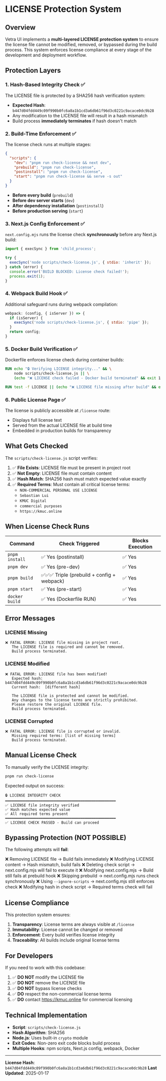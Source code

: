 # LICENSE Protection System

## Overview

Vetra UI implements a **multi-layered LICENSE protection system** to ensure the license file cannot be modified, removed, or bypassed during the build process. This system enforces license compliance at every stage of the development and deployment workflow.

## Protection Layers

### 1. **Hash-Based Integrity Check** ✅

The LICENSE file is protected by a SHA256 hash verification system:

- **Expected Hash**: `b447d04fdd449c09f990b0fc6a8a1b1cd3a6db61f96d3c0221c9acace0dc9b28`
- Any modification to the LICENSE file will result in a hash mismatch
- Build process **immediately terminates** if hash doesn't match

### 2. **Build-Time Enforcement** ✅

The license check runs at multiple stages:

```json
{
  "scripts": {
    "dev": "pnpm run check-license && next dev",
    "prebuild": "pnpm run check-license",
    "postinstall": "pnpm run check-license",
    "start": "pnpm run check-license && serve -s out"
  }
}
```

- **Before every build** (`prebuild`)
- **Before dev server starts** (`dev`)
- **After dependency installation** (`postinstall`)
- **Before production serving** (`start`)

### 3. **Next.js Config Enforcement** ✅

`next.config.mjs` runs the license check **synchronously** before any Next.js build:

```javascript
import { execSync } from 'child_process';

try {
  execSync('node scripts/check-license.js', { stdio: 'inherit' });
} catch (error) {
  console.error('BUILD BLOCKED: License check failed!');
  process.exit(1);
}
```

### 4. **Webpack Build Hook** ✅

Additional safeguard runs during webpack compilation:

```javascript
webpack: (config, { isServer }) => {
  if (isServer) {
    execSync('node scripts/check-license.js', { stdio: 'pipe' });
  }
  return config;
}
```

### 5. **Docker Build Verification** ✅

Dockerfile enforces license check during container builds:

```dockerfile
RUN echo "🔒 Verifying LICENSE integrity..." && \
    node scripts/check-license.js || \
    (echo "❌ LICENSE check failed - Docker build terminated" && exit 1)

RUN test -f LICENSE || (echo "❌ LICENSE file missing after build" && exit 1)
```

### 6. **Public License Page** ✅

The license is publicly accessible at `/license` route:
- Displays full license text
- Served from the actual LICENSE file at build time
- Embedded in production builds for transparency

## What Gets Checked

The `scripts/check-license.js` script verifies:

1. ✅ **File Exists**: LICENSE file must be present in project root
2. ✅ **Not Empty**: LICENSE file must contain content
3. ✅ **Hash Match**: SHA256 hash must match expected value exactly
4. ✅ **Required Terms**: Must contain all critical license terms:
   - `NON-COMMERCIAL PERSONAL USE LICENSE`
   - `Sebastian Lui`
   - `KMUC Digital`
   - `commercial purposes`
   - `https://kmuc.online`

## When License Check Runs

| Command | Check Triggered | Blocks Execution |
|---------|----------------|------------------|
| `pnpm install` | ✅ Yes (postinstall) | ✅ Yes |
| `pnpm dev` | ✅ Yes (pre-dev) | ✅ Yes |
| `pnpm build` | ✅✅✅ Triple (prebuild + config + webpack) | ✅ Yes |
| `pnpm start` | ✅ Yes (pre-start) | ✅ Yes |
| `docker build` | ✅ Yes (Dockerfile RUN) | ✅ Yes |

## Error Messages

### LICENSE Missing
```
❌ FATAL ERROR: LICENSE file missing in project root.
   The LICENSE file is required and cannot be removed.
   Build process terminated.
```

### LICENSE Modified
```
❌ FATAL ERROR: LICENSE file has been modified!
   Expected hash: b447d04fdd449c09f990b0fc6a8a1b1cd3a6db61f96d3c0221c9acace0dc9b28
   Current hash:  [different hash]

   The LICENSE file is protected and cannot be modified.
   Any changes to the license terms are strictly prohibited.
   Please restore the original LICENSE file.
   Build process terminated.
```

### LICENSE Corrupted
```
❌ FATAL ERROR: LICENSE file is corrupted or invalid.
   Missing required terms: [list of missing terms]
   Build process terminated.
```

## Manual License Check

To manually verify the LICENSE integrity:

```bash
pnpm run check-license
```

Expected output on success:
```
🔒 LICENSE INTEGRITY CHECK
━━━━━━━━━━━━━━━━━━━━━━━━━━━━━━━━━━━━━━━━━━━━━━━━━━
✅ LICENSE file integrity verified
✅ Hash matches expected value
✅ All required terms present
━━━━━━━━━━━━━━━━━━━━━━━━━━━━━━━━━━━━━━━━━━━━━━━━━━
✅ LICENSE CHECK PASSED - Build can proceed
```

## Bypassing Protection (NOT POSSIBLE)

The following attempts will **fail**:

❌ Removing LICENSE file → Build fails immediately
❌ Modifying LICENSE content → Hash mismatch, build fails
❌ Deleting check script → next.config.mjs will fail to execute it
❌ Modifying next.config.mjs → Build still fails at prebuild hook
❌ Skipping prebuild → next.config.mjs runs check synchronously
❌ Using `--ignore-scripts` → next.config.mjs still enforces check
❌ Modifying hash in check script → Required terms check will fail

## License Compliance

This protection system ensures:

1. **Transparency**: License terms are always visible at `/license`
2. **Immutability**: License cannot be changed or removed
3. **Enforcement**: Every build verifies license integrity
4. **Traceability**: All builds include original license terms

## For Developers

If you need to work with this codebase:

1. ✅ **DO NOT** modify the LICENSE file
2. ✅ **DO NOT** remove the LICENSE file
3. ✅ **DO NOT** bypass license checks
4. ✅ **DO** respect the non-commercial license terms
5. ✅ **DO** contact https://kmuc.online for commercial licensing

## Technical Implementation

- **Script**: `scripts/check-license.js`
- **Hash Algorithm**: SHA256
- **Node.js**: Uses built-in `crypto` module
- **Exit Codes**: Non-zero exit code blocks build process
- **Multiple Hooks**: npm scripts, Next.js config, webpack, Docker

---

**License Hash**: `b447d04fdd449c09f990b0fc6a8a1b1cd3a6db61f96d3c0221c9acace0dc9b28`
**Last Updated**: 2025-01-17
